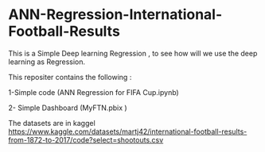 # ANN-Regression-International-Football-Results

This is a Simple Deep learning Regression , to see how will we use the deep learning as Regression.

This repositer contains the following :


 1-Simple code (ANN Regression for FIFA Cup.ipynb)

 2- Simple Dashboard (MyFTN.pbix )
 
 The datasets are in kaggel
 https://www.kaggle.com/datasets/martj42/international-football-results-from-1872-to-2017/code?select=shootouts.csv
